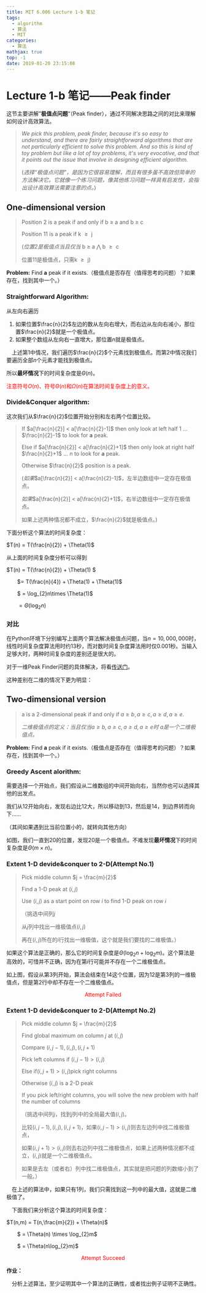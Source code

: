 ```yaml
---
title: MIT 6.006 Lecture 1-b 笔记
tags:
  - algorithm
  - 算法
  - MIT
categories:
  - 算法
mathjax: true
top: -1
date: 2019-01-20 23:15:08
---
```




# Lecture 1-b 笔记——Peak finder

这节主要讲解”**极值点问题**“（Peak finder），通过不同解决思路之间的对比来理解如何设计高效算法。

<!--more-->

> *We pick this problem, peak finder, because it's so easy to understand, and there are fairly straightforward algorithms that are not particularly efficient to solve this problem. And so this is kind of toy problem but like a lot of toy problems, it's very evocative, and that it points out the issue that involve in designing efficient algorithm.*
>
> (*选择“极值点问题”，是因为它很容易理解，而且有很多虽不高效但简单的方法解决它。它就像一个练习问题，像其他练习问题一样具有启发性，会指出设计高效算法需要注意的点。*)

## One-dimensional version

> Position 2 is a peak if and only if b $\geq$ a and b $\geq$ c
>
> Position 11 is a peak if k $\geq​$ j
>
> (*位置2是极值点当且仅当* b $\geq$ a $\bigwedge$ b $\geq​$ c
>
> 位置11是极值点，只需k $\geq​$ j)

**Problem:** Find **a** peak if it exists.（极值点是否存在（值得思考的问题）？如果存在，找到其中一个。）

### Straightforward Algorithm:

从左向右遍历

1. 如果位置$\frac{n}{2}​$左边的数从左向右增大，而右边从左向右减小，那位置$\frac{n}{2}​$就是一个极值点。
2. 如果整个数组从左向右一直增大，那位置$n$就是极值点。

&emsp;上述第1中情况，我们遍历$\frac{n}{2}$个元素找到极值点。而第2中情况我们要遍历全部$n​$个元素才能找到极值点。

所以**最坏情况**下的时间复杂度是$\Theta(n)​$。

<font color=red>注意符号$O(n)$、符号$\Theta(n)$和$\Omega(n)$在算法时间复杂度上的意义。</font>

### Divide&Conquer algorithm:

这次我们从$\frac{n}{2}$位置开始分别和左右两个位置比较。

> If $a[\frac{n}{2}] < a[\frac{n}{2}-1]​$ then only look at left half 1 ... $\frac{n}{2}-1​$ to look for **a** peak.
>
> Else if $a[\frac{n}{2}] < a[\frac{n}{2}+1]$ then only look at right half $\frac{n}{2}+1$ ... $n$ to look for **a** peak.
>
> Otherwise $\frac{n}{2}$ position is a peak.
>
> (*如果*$a[\frac{n}{2}] < a[\frac{n}{2}-1]$，左半边数组中一定存在极值点。
>
> *如果*$a[\frac{n}{2}] < a[\frac{n}{2}+1]$，右半边数组中一定存在极值点。
>
> 如果上述两种情况都不成立，$\frac{n}{2}$就是极值点。)

下面分析这个算法的时间复杂度：

$T(n) = T(\frac{n}{2}) + \Theta(1)$

从上面的时间复杂度分析可以得到

$T(n) = T(\frac{n}{2}) + \Theta(1) $

&emsp;&emsp;$= T(\frac{n}{4}) + \Theta(1) + \Theta(1)$

&emsp;&emsp;$ = \log_{2}n\times \Theta(1)$

&emsp;&emsp;$=\Theta(\log_{2}n)$

### 对比

在Python环境下分别编写上面两个算法解决极值点问题，当$n = 10,000,000$时，线性时间复杂度算法用时约13秒，而对数时间复杂度算法用时仅0.001秒。当输入足够大时，两种时间复杂度的差别还是很大的。

对于一维Peak Finder问题的具体解决，将看[传送门](https://freshmanhaner.github.io/2019/01/23/leetcode-162-Find-Peak-Element/#more)。

这种差别在二维的情况下更为明显：

## Two-dimensional version

> a is a 2-dimensional peak if and only if $a \geq b,a \geq c,a \geq d,a \geq e​$.
>
> *二维极值点的定义：当且仅当$a \geq b,a \geq c,a \geq d,a \geq e$时 $a$是一个二维极值点。*

**Problem:** Find **a** peak if it exists.（极值点是否存在（值得思考的问题）？如果存在，找到其中一个。）

### Greedy Ascent alorithm:

需要选择一个开始点，我们假设从二维数组的中间开始向右，当然你也可以选择其他的出发点。

我们从12开始向右，发现右边比12大，所以移动到13，然后是14，到边界转而向下……

（其间如果遇到比当前位置小的，就转向其他方向）

如图，我们一直到20的位置，发现20是一个极值点。不难发现**最坏情况**下的时间复杂度是$\Theta(m\times{n})$。

### Extent 1-D devide&conquer to 2-D(Attempt No.1)

> Pick middle column $j = \frac{m}{2}$
>
> Find a 1-D peak at $(i,j)$
>
> Use $(i,j)$ as a start point on row $i$ to find 1-D peak on row $i$
>
> （挑选中间列$j$
>
> 从$j$列中找出一维极值点$(i,j)$
>
> 再在$(i,j)$所在的$i$行找出一维极值，这个就是我们要找的二维极值。）

如果这个算法是正确的，那么它的时间复杂度是$\Theta(\log_{2}n + \log_{2}m)$。这个算法是高效的，可惜并不正确，因为在第$i$行可能并不存在一个二维极值点。

如上图，假设从第3列开始，算法会结束在14这个位置，因为12是第3列的一维极值点，但是第2行中却不存在一个二维极值点。

<center><font color=red>Attempt Failed</font></center>

### Extent 1-D devide&conquer to 2-D(Attempt No.2)

> Pick middle column $j = \frac{m}{2}$
>
> Find global maximum on column $j$ at $(i,j)$
>
> Compare $(i,j-1),(i,j),(i,j+1)​$
>
> Pick left columns if $(i,j-1) > (i,j)​$
>
> Else if$(i,j+1) > (i,j)​$  pick right columns
>
> Otherwise $(i,j)$ is a 2-D peak
>
> If you pick left/right columns, you will solve the new problem with half the number of columns
>
> （挑选中间列$j$，找到$j$列中的全局最大值$(i,j)$。
>
> 比较$(i,j-1),(i,j),(i,j+1)$，如果$(i,j-1) > (i,j)$则去左边列中找二维极值点，
>
> 如果$(i,j+1) > (i,j)$则去右边列中找二维极值点，如果上述两种情况都不成立，$(i,j)$就是一个二维极值点。
>
> 如果是去左（或者右）列中找二维极值点，其实就是把问题的列数缩小到了一般。）

&emsp;在上述的算法中，如果只有1列，我们只需找到这一列中的最大值，这就是二维极值了。

&emsp;下面我们来分析这个算法的时间复杂度：

$T(n,m) = T(n,\frac{m}{2}) + \Theta(n)​$

&emsp;&emsp;$ = \Theta(n) \times \log_{2}m​$

&emsp;&emsp;$ = \Theta(n\log_{2}m)$

<center><font color=red>Attempt Succeed</font></center>

**作业：**

&emsp;分析上述算法，至少证明其中一个算法的正确性，或者找出例子证明不正确性。

